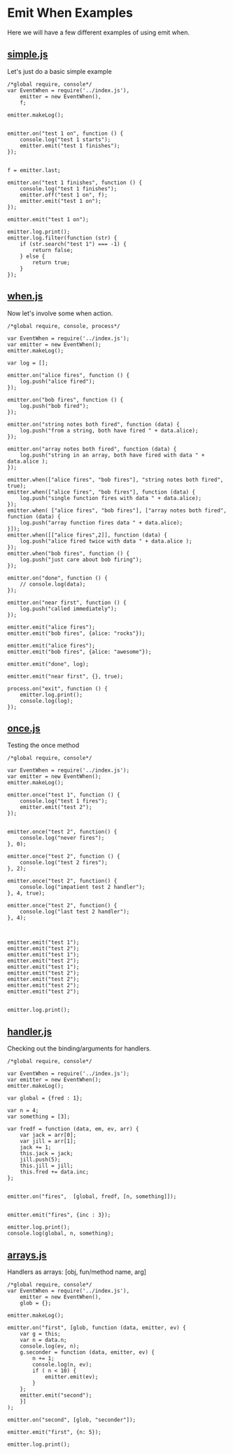 # Emit When Examples

Here we will have a few different examples of using emit when. 

## [simple.js](#simple.js "save: |jshint")

Let's just do a basic simple example

    /*global require, console*/
    var EventWhen = require('../index.js'),
        emitter = new EventWhen(), 
        f;

    emitter.makeLog();


    emitter.on("test 1 on", function () {
        console.log("test 1 starts");
        emitter.emit("test 1 finishes");
    });


    f = emitter.last;

    emitter.on("test 1 finishes", function () {
        console.log("test 1 finishes");
        emitter.off("test 1 on", f);
        emitter.emit("test 1 on");
    });

    emitter.emit("test 1 on");

    emitter.log.print();
    emitter.log.filter(function (str) {
        if (str.search("test 1") === -1) {
            return false;
        } else {
            return true;
        }
    });


## [when.js](#when.js "save:| jshint")

Now let's involve some when action.

    /*global require, console, process*/

    var EventWhen = require('../index.js');
    var emitter = new EventWhen();
    emitter.makeLog();

    var log = [];

    emitter.on("alice fires", function () {
        log.push("alice fired");
    });

    emitter.on("bob fires", function () {
        log.push("bob fired");
    });

    emitter.on("string notes both fired", function (data) {
        log.push("from a string, both have fired " + data.alice);
    });

    emitter.on("array notes both fired", function (data) {
        log.push("string in an array, both have fired with data " + data.alice );
    });

    emitter.when(["alice fires", "bob fires"], "string notes both fired", true);
    emitter.when(["alice fires", "bob fires"], function (data) {
        log.push("single function fires with data " + data.alice); 
    });
    emitter.when( ["alice fires", "bob fires"], ["array notes both fired", function (data) {
        log.push("array function fires data " + data.alice);
    }]);
    emitter.when([["alice fires",2]], function (data) {
        log.push("alice fired twice with data " + data.alice );
    });
    emitter.when("bob fires", function () {
        log.push("just care about bob firing");
    });

    emitter.on("done", function () {
        // console.log(data); 
    });

    emitter.on("near first", function () {
        log.push("called immediately");
    });

    emitter.emit("alice fires");
    emitter.emit("bob fires", {alice: "rocks"});

    emitter.emit("alice fires");
    emitter.emit("bob fires", {alice: "awesome"});

    emitter.emit("done", log);

    emitter.emit("near first", {}, true); 

    process.on("exit", function () {
        emitter.log.print();
        console.log(log);
    });


## [once.js](#once.js "save: | jshint")

Testing the once method

    /*global require, console*/

    var EventWhen = require('../index.js');
    var emitter = new EventWhen();
    emitter.makeLog();

    emitter.once("test 1", function () {
        console.log("test 1 fires");
        emitter.emit("test 2");
    });


    emitter.once("test 2", function() {
        console.log("never fires");
    }, 0);

    emitter.once("test 2", function () {
        console.log("test 2 fires");
    }, 2);

    emitter.once("test 2", function() {
        console.log("impatient test 2 handler");
    }, 4, true);

    emitter.once("test 2", function() {
        console.log("last test 2 handler");
    }, 4);



    emitter.emit("test 1");
    emitter.emit("test 2");
    emitter.emit("test 1");
    emitter.emit("test 2");
    emitter.emit("test 1");
    emitter.emit("test 2");
    emitter.emit("test 2");
    emitter.emit("test 2");
    emitter.emit("test 2");


    emitter.log.print();

## [handler.js](#handler.js "save: |jshint")

Checking out the binding/arguments for handlers.

    /*global require, console*/

    var EventWhen = require('../index.js');
    var emitter = new EventWhen();
    emitter.makeLog();

    var global = {fred : 1};

    var n = 4;
    var something = [3];

    var fredf = function (data, em, ev, arr) {
        var jack = arr[0];
        var jill = arr[1];
        jack += 1;
        this.jack = jack;
        jill.push(5);
        this.jill = jill;
        this.fred += data.inc;
    };


    emitter.on("fires",  [global, fredf, [n, something]]);


    emitter.emit("fires", {inc : 3});

    emitter.log.print();
    console.log(global, n, something);


## [arrays.js](#arrays.js "save: |jshint")

Handlers as arrays: [obj, fun/method name, arg]

    /*global require, console*/
    var EventWhen = require('../index.js'),
        emitter = new EventWhen(), 
        glob = {};

    emitter.makeLog();

    emitter.on("first", [glob, function (data, emitter, ev) {
        var g = this; 
        var n = data.n;
        console.log(ev, n);
        g.seconder = function (data, emitter, ev) {
            n += 1;
            console.log(n, ev);
            if ( n < 10) {
                emitter.emit(ev);
            }
        };
        emitter.emit("second");
        }]
    );

    emitter.on("second", [glob, "seconder"]);

    emitter.emit("first", {n: 5});

    emitter.log.print();
